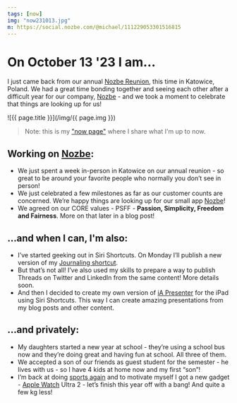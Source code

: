 ```yaml
---
tags: [now]
img: "now231013.jpg"
m: https://social.nozbe.com/@michael/111229053301516815
---
```


# On October 13 '23 I am…

I just came back from our annual [Nozbe Reunion](/reunion), this time in Katowice, Poland. We had a great time bonding together and seeing each other after a difficult year for our company, [Nozbe][n] - and we took a moment to celebrate that things are looking up for us!

<!--More-->

![{{ page.title }}](/img/{{ page.img }})

> Note: this is my ["now page"](/now) where I share what I'm up to now.

## Working on [Nozbe][n]:

* We just spent a week in-person in Katowice on our annual reunion - so great to be around your favorite people who normally you don’t see in person!
* We just celebrated a few milestones as far as our customer counts are concerned. We’re happy things are looking up for our small app [Nozbe][n]!
* We agreed on our CORE values - PSFF - **Passion, Simplicity, Freedom and Fairness**. More on that later in a blog post!

## …and when I can, I'm also:

* I’ve started geeking out in Siri Shortcuts. On Monday I’ll publish a new version of my [Journaling shortcut](/journal).
* But that’s not all! I’ve also used my skills to prepare a way to publish Threads on Twitter and LinkedIn from the same content! More details soon.
* And then I decided to create my own version of [iA Presenter](https://ia.net/presenter) for the iPad using Siri Shortcuts. This way I can create amazing presentations from my blog posts and other content.

## …and privately:

* My daughters started a new year at school - they’re using a school bus now and they’re doing great and having fun at school. All three of them.
* We accepted a son of our friends as guest student for the semester - he lives with us - so I have 4 kids at home now and my first “son”!
* I’m back at doing [sports again](/sports) and to motivate myself I got a new gadget - [Apple Watch](/applewatch) Ultra 2 - let’s finish this year off with a bang! And quite a few kg less!


[n]: https://michael.gratis/nozbe
[np]: https://michael.gratis/nozbepersonal
